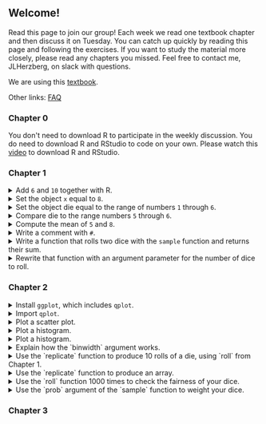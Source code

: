 ## Welcome!

Read this page to join our group! Each week we read one textbook chapter and then discuss it on Tuesday. You can catch up quickly by reading this page and following the exercises. If you want to study the material more closely, please read any chapters you missed. Feel free to contact me, JLHerzberg, on slack with questions.

We are using this [textbook](https://rstudio-education.github.io/hopr/index.html).

Other links: [FAQ](https://jlherzberg.github.io/RLearningGroup/faq.html)

### Chapter 0
You don't need to download R to participate in the weekly discussion. You do need to download R and RStudio to code on your own. Please watch this [video](https://www.youtube.com/watch?v=cX532N_XLIs) to download R and RStudio.

### Chapter 1
<details>
  <summary>Add <code>6</code> and <code>10</code> together with R.</summary>
  
    <code>6+10</code>
</details>
<details>
  <summary>Set the object <code>x</code> equal to <code>8</code>.</summary>
  
    <code>x <- 8 </code> or <code>x = 8</code>
</details>
<details>
  <summary>Set the object die equal to the range of numbers <code>1</code> through <code>6</code>.</summary>
  
    <code>die <- 1:6</code>
</details>
<details>
  <summary>Compare die to the range numbers <code>5</code> through <code>6</code>. </summary>
  
    <code>die == 5:6</code>
</details>
<details>
  <summary>Compute the mean of <code>5</code> and <code>8</code>.</summary>
  
    <code>mean(8, 5)</code>
</details>
<details>
  <summary>Write a comment with <code>#</code>.</summary>
  
    <code># i'm a comment!</code>
</details>
<details>
  <summary>Write a function that rolls two dice with the <code>sample</code> function and returns their sum.</summary>
  
    <code>
    roll <- function() {
     die <- 1:6
     dice <- sample(die, size = 2, replace= TRUE)
     sum(dice)
    }
    </code>
</details>
<details>
  <summary>Rewrite that function with an argument parameter for the number of dice to roll. </summary>
  
    <code>
    roll <- function(num_dice=2) {
     die <- 1:6
     dice <- sample(die, size = num_dice, replace= TRUE)
     sum(dice)
    }
    </code>
</details>

### Chapter 2
<details>
  <summary>Install <code>ggplot</code>, which includes <code>qplot</code>.</summary>
  
    <code>install.packages("ggplot2")</code>
</details>
<details>
  <summary>Import <code>qplot</code>.</summary>
  
    <code>library("ggplot2")</code>
</details>
<details>
  <summary>Plot a scatter plot.</summary>
  
    <code>
    x <- c(-1, -0.8, -0.6, -0.4, -0.2, 0, 0.2, 0.4, 0.6, 0.8, 1)
    y <- x^3
    qplot(x, y)
    </code>
</details>
<details>
  <summary>Plot a histogram.</summary>
  
    <code>
    qplot(x, binwidth=1)
    </code>
</details>
<details>
  <summary>Plot a histogram.</summary>
  
    <code>
    qplot(x, binwidth=1)
    </code>
</details>
<details>
  <summary>Explain how the `binwidth` argument works.</summary>
  
    The first bin is defined by a left open bound on the least element of the list, and a right closed bound <code>binwidth</code> greater than the least element. Then each successive bin has range <code>binwidth</code> and two closed bounds.
</details>
<details>
  <summary>Use the `replicate` function to produce 10 rolls of a die, using `roll` from Chapter 1. </summary>
  
    <code>
    replicate(10, roll())
    </code>
</details>
<details>
  <summary>Use the `replicate` function to produce an array.</summary>
  
    <code>
    replicate(3, c(1, 2, 3))
    </code>
</details>
<details>
  <summary>Use the `roll` function 1000 times to check the fairness of your dice.</summary>
  
    <code>
    rolls <- replicate(10000, roll())
    qplot(rolls, binwidth = 1)
    </code>
</details>
<details>
  <summary>Use the `prob` argument of the `sample` function to weight your dice.</summary>
  
    <code>
    roll <- function() {
    die <- 1:6
    dice <- sample(die, size = 2, replace = TRUE, 
      prob = c(1/8, 1/8, 1/8, 1/8, 1/8, 3/8))
    sum(dice)
     }
    rolls <- replicate(10000, roll())
    qplot(rolls, binwidth = 1)
    </code>
</details>

### Chapter 3

